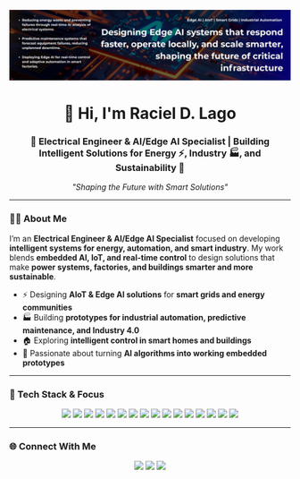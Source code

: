 <!-- BANNER -->
<p align="center">
  <img src="assets/banner.png" alt="Raciel D. Lago — AI & Edge AI Engineer"/>
</p>

<h1 align="center">👋 Hi, I'm Raciel D. Lago</h1>
<h3 align="center">
  🚀 Electrical Engineer & AI/Edge AI Specialist | Building Intelligent Solutions for Energy ⚡, Industry 🏭, and Sustainability 🌱
</h3>

<p align="center">
  <em>"Shaping the Future with Smart Solutions"</em>
</p>

---

### 👨‍💻 About Me

I’m an **Electrical Engineer & AI/Edge AI Specialist** focused on developing **intelligent systems for energy, automation, and smart industry**. My work blends **embedded AI, IoT, and real-time control** to design solutions that make **power systems, factories, and buildings smarter and more sustainable**.

- ⚡ Designing **AIoT & Edge AI solutions** for **smart grids and energy communities**  
- 🏭 Building **prototypes for industrial automation, predictive maintenance, and Industry 4.0**  
- 🏠 Exploring **intelligent control in smart homes and buildings**  
- 🔧 Passionate about turning **AI algorithms into working embedded prototypes**  
<!-- - 🌍 Open to collaborations & opportunities in the Netherlands (remote or relocation) -->

---

### 🧠 Tech Stack & Focus

<p align="center">
  <!-- Languages -->
  <img src="https://img.shields.io/badge/-Python-3776AB?style=flat&logo=python&logoColor=white" />
  <img src="https://img.shields.io/badge/-C/C++-00599C?style=flat&logo=c%2B%2B&logoColor=white" />
  <img src="https://img.shields.io/badge/-MATLAB-0076A8?style=flat&logo=mathworks&logoColor=white" />

  <!-- AI & ML -->
  <img src="https://img.shields.io/badge/-TensorFlow-FF6F00?style=flat&logo=tensorflow&logoColor=white" />
  <img src="https://img.shields.io/badge/-PyTorch-EE4C2C?style=flat&logo=pytorch&logoColor=white" />
  <img src="https://img.shields.io/badge/-Scikit--Learn-F7931E?style=flat&logo=scikitlearn&logoColor=white" />
  <!-- <img src="https://img.shields.io/badge/-ONNX-005CED?style=flat&logo=onnx&logoColor=white" /> -->

  <!-- Embedded & IoT -->
  <img src="https://img.shields.io/badge/Embedded_Systems-0A9EFF?style=flat&logo=embedded&logoColor=white" />
  <img src="https://img.shields.io/badge/ARM-0091BD?style=flat&logo=arm&logoColor=white" />
  <img src="https://img.shields.io/badge/-Nordic-00A9E0?style=flat&logo=nordicsemiconductor&logoColor=white" />
  <img src="https://img.shields.io/badge/-ESP32-000000?style=flat&logo=espressif&logoColor=white" />
  <img src="https://img.shields.io/badge/-Raspberry%20Pi-A22846?style=flat&logo=raspberrypi&logoColor=white" />
  <img src="https://img.shields.io/badge/-Arduino-00979D?style=flat&logo=arduino&logoColor=white" />
  <!-- <img src="https://img.shields.io/badge/-Edge%20AI-76B900?style=flat&logo=nvidia&logoColor=white" />
  <img src="https://img.shields.io/badge/-AIoT-00A67E?style=flat&logo=cloudflare&logoColor=white" /> -->

  <!-- Energy & Industry -->
  <img src="https://img.shields.io/badge/Edge_AI-76B900?style=flat&logo=nvidia&logoColor=white" />
  <img src="https://img.shields.io/badge/IoT-8A2BE2?style=flat&logo=cloudflare&logoColor=white" />
  <img src="https://img.shields.io/badge/Energy_Sector-FF8C00?style=flat&logo=power&logoColor=white" />
  <img src="https://img.shields.io/badge/Smart Industry-0078D7?style=flat&logo=industry&logoColor=white" />
 <!-- <img src="https://img.shields.io/badge/-Smart%20Grids-FFB400?style=flat&logo=siemens&logoColor=white" /> -->
 <!-- <img src="https://img.shields.io/badge/-Smart Industry-0078D7?style=flat&logo=rockwellautomation&logoColor=white" /> -->
 <!-- <img src="https://img.shields.io/badge/-Home Automation-6DB33F?style=flat&logo=homeassistant&logoColor=white" /> -->

  <!-- Tools & DevOps -->
  <!-- <img src="https://img.shields.io/badge/-Git-F05032?style=flat&logo=git&logoColor=white" />
  <img src="https://img.shields.io/badge/-Docker-2496ED?style=flat&logo=docker&logoColor=white" />
  <img src="https://img.shields.io/badge/-Linux-FCC624?style=flat&logo=linux&logoColor=black" />
  <img src="https://img.shields.io/badge/-VS%20Code-007ACC?style=flat&logo=visualstudiocode&logoColor=white" /> -->
</p>

<!-- **Core:** Python, C/C++, MATLAB  
**AI & ML:** TensorFlow, PyTorch, Scikit-learn, ONNX  
**Embedded & IoT:** ESP32, nRF52, Raspberry Pi, Arduino, Edge AI, AIoT  
**Energy & Industry:** Smart Grids, Industrial Automation, Domotics  
**Tools:** Git, Docker, Linux, VS Code  -->

---
<!--
### 🚀 Featured Projects  

Here are some highlights of my work in **Edge AI, AIoT, and Smart Energy/Industry**.  
(*More projects coming soon as I keep building and publishing prototypes.*)  

🔋 **Smart Grid Community**  
*Interactive simulation of a smart energy system for testing AI algorithms, load management, and microgrids.*  
**Tech:** Python · Edge AI · IoT Sensors  

---

🏭 **Industrial Edge AI**  
*Prototypes for predictive maintenance and automation in Industry 4.0.*  
**Tech:** C++ · TensorFlow Lite · Embedded AI  

---

🏠 **Smart Home Controller**  
*AI-powered embedded system for domotics, energy monitoring, and automation.*  
**Tech:** ESP32 · MQTT · Edge AI  

<!-- Cards con imágenes (el más atractivo)

Puedes usar imágenes (mockups, diagramas, capturas) dentro de cada card. Ejemplo: -->
<!-- ### 🚀 Featured Projects  

<p align="center">
  <img src="assets/smartgrid.png" alt="Smart Grid Project" width="600"/>
</p>

**🔋 Smart Grid Community**  
*Interactive simulation of a smart energy system for testing AI algorithms, load management, and microgrids.*  
**Tech:** Python · Edge AI · IoT Sensors  

---

<p align="center">
  <img src="assets/industrial.png" alt="Industrial AI Project" width="600"/>
</p>

**🏭 Industrial Edge AI**  
*Prototypes for predictive maintenance and automation in Industry 4.0.*  
**Tech:** C++ · TensorFlow Lite · Embedded AI  
---

## ✍️ Blog & Writing  

I regularly write about **AIoT, Edge AI, Smart Grids, and AI in Industry**.  
Explore my full blog here 👉 [🔗 Visit My Blog](https://attheedge.super.site/)  

---

<div align="center">
  
  <a href="https://attheedge.super.site/" target="_blank">
    <img src="assets/blog-preview.png" alt="Blog Preview" width="500px" />
  </a>

</div>

--- 

### 📌 Quick Reads
- [From Power Grids to Microcontrollers: My Edge AI Journey](https://yourbloglink.super.site/edge-ai-journey)  
- [AIoT in Smart Agriculture: Lessons from Prototyping](https://yourbloglink.super.site/smart-agriculture)  
- [Brain-Computer Interfaces: Early Experiments with OpenBCI](https://yourbloglink.super.site/bci-experiments)  

--- -->

### 🌐 Connect With Me

<p align="center">
  <a href="https://www.linkedin.com/in/racieldavid/"><img src="https://img.shields.io/badge/-LinkedIn-0077B5?style=flat&logo=linkedin&logoColor=white" /></a>
  <a href="mailto:raciel@email.com"><img src="https://img.shields.io/badge/-Email-D14836?style=flat&logo=gmail&logoColor=white" /></a>
  <a href="https://racieldavid.github.io"><img src="https://img.shields.io/badge/-Portfolio-000000?style=flat&logo=github&logoColor=white" /></a>
</p>

